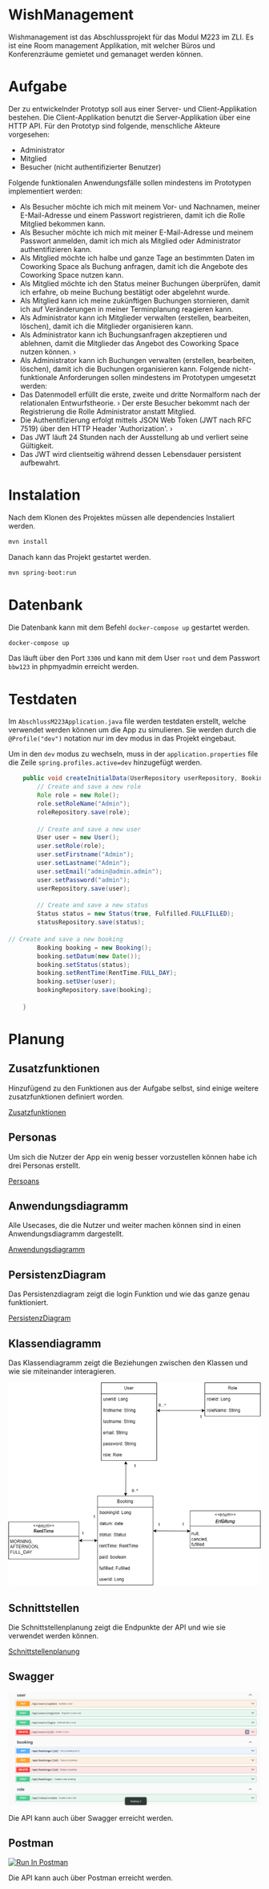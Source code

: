 # WishManagement

Wishmanagement ist das Abschlussprojekt für das Modul M223 im ZLI. Es ist eine Room management Applikation, mit welcher Büros und Konferenzräume gemietet und gemanaget werden können.

# Aufgabe

Der zu entwickelnder Prototyp soll aus einer Server- und Client-Applikation bestehen. Die Client-Applikation benutzt die Server-Applikation über eine HTTP API. Für den Prototyp sind folgende, menschliche Akteure vorgesehen: 
-	Administrator 
-	Mitglied
-	Besucher (nicht authentifizierter Benutzer)

Folgende funktionalen Anwendungsfälle sollen mindestens im Prototypen implementiert werden:
-	Als Besucher möchte ich mich mit meinem Vor- und Nachnamen, meiner E-Mail-Adresse und einem Passwort registrieren, damit ich die Rolle Mitglied bekommen kann.
-	Als Besucher möchte ich mich mit meiner E-Mail-Adresse und meinem Passwort anmelden, damit ich mich als Mitglied oder Administrator authentifizieren kann.
-	Als Mitglied möchte ich halbe und ganze Tage an bestimmten Daten im Coworking Space als Buchung anfragen, damit ich die Angebote des Coworking Space nutzen kann.
-	Als Mitglied möchte ich den Status meiner Buchungen überprüfen, damit ich erfahre, ob meine Buchung bestätigt oder abgelehnt wurde.
-	 Als Mitglied kann ich meine zukünftigen Buchungen stornieren, damit ich auf Veränderungen in meiner Terminplanung reagieren kann.
-	Als Administrator kann ich Mitglieder verwalten (erstellen, bearbeiten, löschen), damit ich die Mitglieder organisieren kann.
-	Als Administrator kann ich Buchungsanfragen akzeptieren und ablehnen, damit die Mitglieder das Angebot des Coworking Space nutzen können. › 
-	Als Administrator kann ich Buchungen verwalten (erstellen, bearbeiten, löschen), damit ich die Buchungen organisieren kann. 
Folgende nicht-funktionale Anforderungen sollen mindestens im Prototypen umgesetzt werden:
-	 Das Datenmodell erfüllt die erste, zweite und dritte Normalform nach der relationalen Entwurfstheorie. › Der erste Besucher bekommt nach der Registrierung die Rolle Administrator anstatt Mitglied.
-	Die Authentifizierung erfolgt mittels JSON Web Token (JWT nach RFC 7519) über den HTTP Header 'Authorization'. ›
-	 Das JWT läuft 24 Stunden nach der Ausstellung ab und verliert seine Gültigkeit.
-	Das JWT wird clientseitig während dessen Lebensdauer persistent aufbewahrt.


# Instalation

Nach dem Klonen des Projektes müssen alle dependencies Instaliert werden. 

```bash
mvn install
```

Danach kann das Projekt gestartet werden.

```bash
mvn spring-boot:run
```

# Datenbank

Die Datenbank kann mit dem Befehl `docker-compose up` gestartet werden.

```bash
docker-compose up
```

Das läuft über den Port `3306` und kann mit dem User `root` und dem Passwort `bbw123` in phpmyadmin erreicht werden.


# Testdaten

Im `AbschlussM223Application.java` file werden testdaten erstellt, welche verwendet werden können um die App zu simulieren. Sie werden durch die `@Profile("dev")` notation nur im dev modus in das Projekt eingebaut.  

Um in den `dev` modus zu wechseln, muss in der `application.properties` file die Zeile `spring.profiles.active=dev` hinzugefügt werden.

```java
    public void createInitialData(UserRepository userRepository, BookingRepository bookingRepository, StatusRepository statusRepository, RoleRepository roleRepository) {
        // Create and save a new role
        Role role = new Role();
        role.setRoleName("Admin");
        roleRepository.save(role);

        // Create and save a new user
        User user = new User();
        user.setRole(role);
        user.setFirstname("Admin");
        user.setLastname("Admin");
        user.setEmail("admin@admin.admin");
        user.setPassword("admin");
        userRepository.save(user);

        // Create and save a new status
        Status status = new Status(true, Fulfilled.FULLFILLED);
        statusRepository.save(status);

// Create and save a new booking
        Booking booking = new Booking();
        booking.setDatum(new Date());
        booking.setStatus(status);
        booking.setRentTime(RentTime.FULL_DAY);
        booking.setUser(user);
        bookingRepository.save(booking);

    }
```

# Planung


## Zusatzfunktionen 

Hinzufügend zu den Funktionen aus der Aufgabe selbst, sind einige weitere zusatzfunktionen definiert worden.

[Zusatzfunktionen](./Anforderungen/ErweiterteAnforderungen.md)


## Personas

Um sich die Nutzer der App ein wenig besser vorzustellen können habe ich drei Personas erstellt.

[Persoans](./Anforderungen/Personas.md)

## Anwendungsdiagramm

Alle Usecases, die die Nutzer und weiter machen können sind in einen Anwendungsdiagramm dargestellt.

[Anwendungsdiagramm](./Anforderungen/Anwendungsdiagramme.md)


## PersistenzDiagram

Das Persistenzdiagram zeigt die login Funktion und wie das ganze genau funktioniert.

[PersistenzDiagram](./Anforderungen/PersistenzStellen.md)

## Klassendiagramm

Das Klassendiagramm zeigt die Beziehungen zwischen den Klassen und wie sie miteinander interagieren.

![Klassendiagramm](./assets/Classdiagramm.png)


## Schnittstellen

Die Schnittstellenplanung zeigt die Endpunkte der API und wie sie verwendet werden können.

[Schnittstellenplanung](./Anforderungen/Schnitstellen.md)



## Swagger 

![Swagger](./assets/swagger.png)

Die API kann auch über Swagger erreicht werden.

## Postman

[<img src="https://run.pstmn.io/button.svg" alt="Run In Postman" style="width: 128px; height: 32px;">](https://app.getpostman.com/run-collection/27955045-9cbb320d-43fb-4379-a41d-98911062402f?action=collection%2Ffork&source=rip_markdown&collection-url=entityId%3D27955045-9cbb320d-43fb-4379-a41d-98911062402f%26entityType%3Dcollection%26workspaceId%3D582dfada-5bb9-45e7-b627-8791289ac85f)

Die API kann auch über Postman erreicht werden.